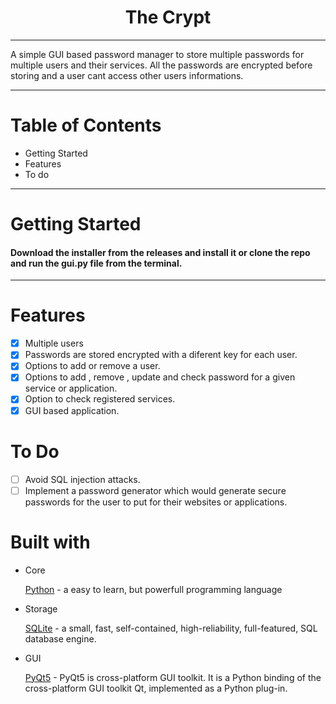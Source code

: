 <h1 align='center'>The Crypt</h1>

---

<p>
  A simple GUI based password manager to store multiple passwords for multiple users and their services.
  All the passwords are encrypted before storing and a user cant access other users informations.
</p>


---

# Table of Contents
<ul>
	<li>Getting Started</a></li>
	<li>Features</a></li>
	<li>To do</a></li>
</ul>


---


# Getting Started
<h4> Download the installer from the releases and install it or clone the repo and run the gui.py file from the terminal.</h4>


---


# Features

- [X] Multiple users 
- [X] Passwords are stored encrypted with a diferent key for each user.
- [X] Options to add or remove a user.
- [X] Options to add , remove , update and check password for a given service or application.
- [X] Option to check registered services.
- [X] GUI based application.

# To Do
- [ ] Avoid SQL injection attacks.
- [ ] Implement a password generator which would generate secure passwords for the user to put for their websites or applications.

# Built with
<ul>
	<li>Core
    		<p>
			<a href="python.org">Python</a> - a easy to learn, but powerfull programming language
		</p>
  	</li>
  	<li>Storage
    	<p>
				<a href="https://www.sqlite.org">SQLite</a> -  
				a small, fast, self-contained, high-reliability, full-featured, SQL database engine.
			</p>
  	</li>
		<li>GUI
			<p>
			<a href='https://www.riverbankcomputing.com/software/pyqt/'>PyQt5</a> - 
				PyQt5 is cross-platform GUI toolkit. It is a Python binding of the cross-platform GUI toolkit Qt, implemented as a Python plug-in.
			</p>
			
</ul>
	


